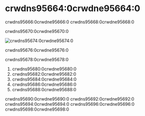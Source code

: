 # crwdns95664:0crwdne95664:0

crwdns95666:0crwdne95666:0 crwdns95668:0crwdne95668:0

crwdns95670:0crwdne95670:0

![crwdns95674:0crwdne95674:0](img/trpl20-01.png)

<span class="caption">crwdns95676:0crwdne95676:0</span>

crwdns95678:0crwdne95678:0

1. crwdns95680:0crwdne95680:0
2. crwdns95682:0crwdne95682:0
3. crwdns95684:0crwdne95684:0
4. crwdns95686:0crwdne95686:0
5. crwdns95688:0crwdne95688:0

crwdns95690:0crwdne95690:0 crwdns95692:0crwdne95692:0 crwdns95694:0crwdne95694:0 crwdns95696:0crwdne95696:0 crwdns95698:0crwdne95698:0
